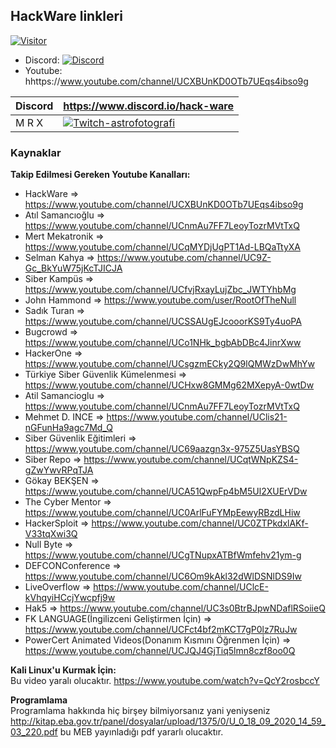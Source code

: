 ## HackWare linkleri
[![Visitor](https://visitor-badge.laobi.icu/badge?page_id=MRXhw.kaynaklar)](#)

- Discord: [![Discord](https://discord.com/api/guilds/779090895156674560/widget.png)](https://discord.io/hack-ware)
- Youtube: hhttps://www.youtube.com/channel/UCXBUnKD0OTb7UEqs4ibso9g
 
| **Discord** | https://www.discord.io/hack-ware |
|-|-|
|M R X | [![Twitch-astrofotografi](https://img.shields.io/badge/discord-MRX-brightgreen)](https://discord.com/users/798891326958862376)|

### Kaynaklar
**Takip Edilmesi Gereken Youtube Kanalları:**</br>

- HackWare => https://www.youtube.com/channel/UCXBUnKD0OTb7UEqs4ibso9g</br>
- Atıl Samancıoğlu => https://www.youtube.com/channel/UCnmAu7FF7LeoyTozrMVtTxQ</br>
- Mert Mekatronik => https://www.youtube.com/channel/UCqMYDjUgPT1Ad-LBQaTtyXA</br>
- Selman Kahya => https://www.youtube.com/channel/UC9Z-Gc_BkYuW75jKcTJICJA</br>
- Siber Kampüs => https://www.youtube.com/channel/UCfvjRxayLujZbc_JWTYhbMg </br>
- John Hammond => https://www.youtube.com/user/RootOfTheNull </br>
- Sadık Turan => https://www.youtube.com/channel/UCSSAUgEJcooorKS9Ty4uoPA</br>
- Bugcrowd => https://www.youtube.com/channel/UCo1NHk_bgbAbDBc4JinrXww</br>
- HackerOne => https://www.youtube.com/channel/UCsgzmECky2Q9lQMWzDwMhYw</br>
- Türkiye Siber Güvenlik Kümelenmesi => https://www.youtube.com/channel/UCHxw8GMMg62MXepyA-0wtDw</br>
- Atil Samancioglu => https://www.youtube.com/channel/UCnmAu7FF7LeoyTozrMVtTxQ</br>
- Mehmet D. INCE => https://www.youtube.com/channel/UClis21-nGFunHa9agc7Md_Q</br>
- Siber Güvenlik Eğitimleri => https://www.youtube.com/channel/UC69aazgn3x-975Z5UasYBSQ</br>
- Siber Repo => https://www.youtube.com/channel/UCqtWNpKZS4-gZwYwvRPqTJA</br>
- Gökay BEKŞEN => https://www.youtube.com/channel/UCA51QwpFp4bM5Ul2XUErVDw</br>
- The Cyber Mentor => https://www.youtube.com/channel/UC0ArlFuFYMpEewyRBzdLHiw</br>
- HackerSploit => https://www.youtube.com/channel/UC0ZTPkdxlAKf-V33tqXwi3Q</br>
- Null Byte => https://www.youtube.com/channel/UCgTNupxATBfWmfehv21ym-g</br>
- DEFCONConference => https://www.youtube.com/channel/UC6Om9kAkl32dWlDSNlDS9Iw</br>
- LiveOverflow => https://www.youtube.com/channel/UClcE-kVhqyiHCcjYwcpfj9w</br>
- Hak5 => https://www.youtube.com/channel/UC3s0BtrBJpwNDaflRSoiieQ</br>
- FK LANGUAGE(İngilizceni Geliştirmen İçin) => https://www.youtube.com/channel/UCFct4bf2mKCT7gP0lz7RuJw</br>
- PowerCert Animated Videos(Donanım Kısmını Öğrenmen İçin) => https://www.youtube.com/channel/UCJQJ4GjTiq5lmn8czf8oo0Q</br>

**Kali Linux'u Kurmak İçin:**</br>
Bu video yaralı olucaktır. https://www.youtube.com/watch?v=QcY2rosbccY</br>

**Programlama**</br>
Programlama hakkında hiç birşey bilmiyorsanız yani yeniyseniz http://kitap.eba.gov.tr/panel/dosyalar/upload/1375/0/U_0_18_09_2020_14_59_03_220.pdf bu MEB yayınladığı pdf yararlı olucaktır.
